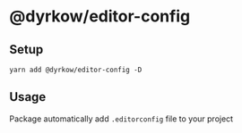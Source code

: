 # @dyrkow/editor-config

## Setup

```
yarn add @dyrkow/editor-config -D
```

## Usage

Package automatically add `.editorconfig` file to your project

